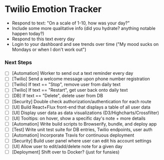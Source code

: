 # Twilio Emotion Tracker #

- Respond to text: "On a scale of 1-10, how was your day?"
- Include some more qualitative info (did you hydrate? anything notable happen today?)
- Respond to this text every day
- Login to your dashboard and see trends over time ("My mood sucks on Mondays or when I don't work out")

### Next Steps ###

- [ ] [Automation] Worker to send out a text reminder every day
- [ ] [Twilio] Send a welcome message upon phone number registration
- [ ] [Twilio] If text == "Stop", remove user from daily text
- [ ] [Twilio] If text == "Restart", get user back onto daily text
- [ ] [DB] If text == "Delete", delete user from DB
- [ ] [Security] Double check authorization/authentication for each route
- [ ] [UI] Build React+Flux front-end that displays a table of all user data
- [ ] [UI] Display user data as data visualizations (D3/Highcharts/Crossfilter)
- [ ] [UI] Tooltips: on hover, show a specific day's note + more details
- [ ] [Automation] Write build scripts to Browserify, bundle, and deploy app
- [ ] [Test] Write unit test suite for DB entries, Twilio endpoints, user auth
- [ ] [Automation] Incorporate Travis for continuous deployment
- [ ] [Security] Build user panel where user can edit his account settings
- [ ] [UI] Allow user to edit/add/delete note for a given day
- [ ] [Deployment] Shift over to Docker? (just for funsies)
